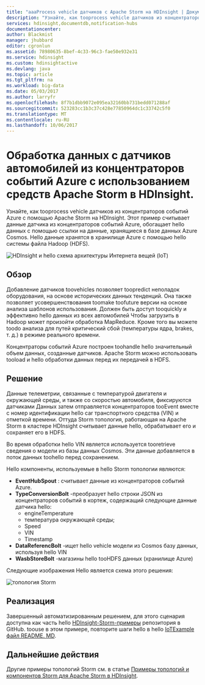 ```yaml
---
title: "aaaProcess vehicle датчиков с Apache Storm на HDInsight | Документы Microsoft"
description: "Узнайте, как tooprocess vehicle датчиков из концентраторов событий с помощью Apache Storm на HDInsight. Добавление модели данных из базы данных Azure Cosmos и хранения toostorage выходных данных."
services: hdinsight,documentdb,notification-hubs
documentationcenter: 
author: Blackmist
manager: jhubbard
editor: cgronlun
ms.assetid: 78980635-8bef-4c33-96c3-fae50e932e31
ms.service: hdinsight
ms.custom: hdinsightactive
ms.devlang: java
ms.topic: article
ms.tgt_pltfrm: na
ms.workload: big-data
ms.date: 05/03/2017
ms.author: larryfr
ms.openlocfilehash: 8f7b1dbb9072e095ea32160bb731bedd071288af
ms.sourcegitcommit: 523283cc1b3c37c428e77850964dc1c33742c5f0
ms.translationtype: MT
ms.contentlocale: ru-RU
ms.lasthandoff: 10/06/2017
---
```

# <a name="process-vehicle-sensor-data-from-azure-event-hubs-using-apache-storm-on-hdinsight"></a>Обработка данных с датчиков автомобилей из концентраторов событий Azure с использованием средств Apache Storm в HDInsight.

Узнайте, как tooprocess vehicle датчиков из концентраторов событий Azure с помощью Apache Storm на HDInsight. Этот пример считывает данные датчика из концентраторов событий Azure, обогащает hello данных с помощью ссылки на данные, хранящиеся в базе данных Azure Cosmos. Hello данные хранятся в хранилище Azure с помощью hello системы файла Hadoop (HDFS).

![HDInsight и hello схема архитектуры Интернета вещей (IoT)](./media/hdinsight-storm-iot-eventhub-documentdb/iot.png)

## <a name="overview"></a>Обзор

Добавление датчиков toovehicles позволяет toopredict неполадок оборудования, на основе исторических данных тенденций. Она также позволяет усовершенствования toomake toofuture версии на основе анализа шаблонов использования. Должен быть доступ tooquickly и эффективно hello данных из всех автомобилей Чтобы загрузить в Hadoop может произойти обработка MapReduce. Кроме того вы можете toodo анализа для путей критический сбой (температуры ядра, brakes, т. д.) в режиме реального времени.

Концентраторы событий Azure построен toohandle hello значительный объем данных, созданные датчиков. Apache Storm можно использовать tooload и hello обработки данных перед их передачей в HDFS.

## <a name="solution"></a>Решение

Данные телеметрии, связанные с температурой двигателя и окружающей среды, и также со скоростью автомобиля, фиксируются датчиками Данных затем отправляется концентраторов tooEvent вместе с номер идентификации hello car транспортного средства (VIN) и отметкой времени. Оттуда Storm топология, работающая на Apache Storm в кластере HDInsight считывает данные hello, обрабатывает его и сохраняет его в HDFS.

Во время обработки hello VIN является используется tooretrieve сведения о модели из базы данных Cosmos. Эти данные добавляется в поток данных toohello перед сохранением.

Hello компоненты, используемые в hello Storm топологии являются:

* **EventHubSpout** : считывает данные из концентраторов событий Azure.
* **TypeConversionBolt** -преобразует hello строки JSON из концентраторов событий в кортеж, содержащий следующие данные датчика hello:
    * engineTemperature
    * температура окружающей среды;
    * Speed
    * VIN
    * Timestamp
* **DataReferencBolt** -ищет hello vehicle модели из Cosmos базу данных, используя hello VIN
* **WasbStoreBolt** -магазины hello tooHDFS данных (хранилище Azure)

Следующие изображения Hello является схема этого решения:

![топология Storm](./media/hdinsight-storm-iot-eventhub-documentdb/iottopology.png)

## <a name="implementation"></a>Реализация

Завершенный автоматизированным решением, для этого сценария доступна как часть hello [HDInsight-Storm-примеры](https://github.com/hdinsight/hdinsight-storm-examples) репозитория в GitHub. toouse в этом примере, повторите шаги hello в hello [IoTExample файл README. MD](https://github.com/hdinsight/hdinsight-storm-examples/blob/master/IotExample/README.md).

## <a name="next-steps"></a>Дальнейшие действия

Другие примеры топологий Storm см. в статье [Примеры топологий и компонентов Storm для Apache Storm в HDInsight](hdinsight-storm-example-topology.md).

